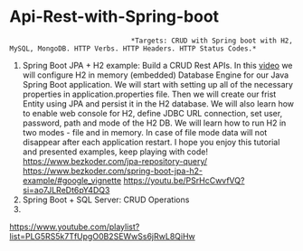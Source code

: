 # Api-Rest-with-Spring-boot
                                  *Targets: CRUD with Spring boot with H2, MySQL, MongoDB. HTTP Verbs. HTTP Headers. HTTP Status Codes.*
1. Spring Boot JPA + H2 example: Build a CRUD Rest APIs.  In this [video](https://youtu.be/9ME94z46fsU?si=CQOBlSaPJBa5AzfF)  we will configure H2 in memory (embedded) Database Engine for our Java Spring Boot application. We will start with setting up all of the necessary properties in application.properties file. Then we will create our frist Entity using JPA and persist it in the H2 database. We will also learn how to enable web console for H2, define JDBC URL connection, set user, password, path and mode of the H2 DB. We will learn how to run H2 in two modes - file and in memory. In case of file mode data will not disappear after each application restart. I hope you enjoy this tutorial and presented examples, keep playing with code!  
https://www.bezkoder.com/jpa-repository-query/
https://www.bezkoder.com/spring-boot-jpa-h2-example/#google_vignette
https://youtu.be/PSrHcCwvfVQ?si=ao7JLReDt6pY4DQ3
2. Spring Boot + SQL Server: CRUD Operations
3. 
https://www.youtube.com/playlist?list=PLG5RS5k7TfUpgO0B2SEWwSs6jRwL8QiHw
